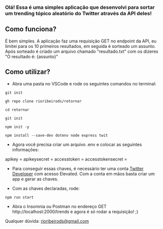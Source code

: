 ### Olá! Essa é uma simples aplicação que desenvolvi para sortar um trending tópico aleatório do Twitter através da API deles!

## Como funciona?

É bem simples. A aplicação faz uma requisição GET no endpoint da API, eu limitei para os 10 primeiros resultados, em seguida é sorteado um assunto. Após sorteado é criado um arquivo chamado "resultado.txt" com os dizeres "O resultado é: {assunto}"

## Como utilizar?
* Abra uma pasta no VSCode e rode os seguintes comandos no terminal:
```
git init
```
```
gh repo clone rioribeirods/retornar
```
```
cd retornar
```
```
git init
```
```
npm init -y
```
```
npm install --save-dev dotenv node express twit
```

* Agora você precisa criar um arquivo .env e colocar as seguintes informações:

apikey = 
apikeysecret = 
accesstoken = 
accesstokensecret = 

* Para conseguir essas chaves, é necessário ter uma conta [Twitter Developer](https://developer.twitter.com/en) com acesso Elevated. Com a conta em mãos basta criar um app e gerar as chaves.

* Com as chaves declaradas, rode:

```
npm run start
```

* Abra o Insomnia ou Postman no endereço GET http://localhost:2000/trends e agora é só rodar a requisição! ;)

Qualquer dúvida: rioribeirods@gmail.com